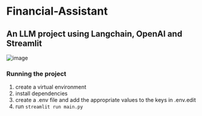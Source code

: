 # Financial-Assistant
## An LLM project using Langchain, OpenAI and Streamlit
![image](https://github.com/NanayawAgyeman/Financial-Assistant/assets/57119324/bdf433af-c2da-4057-a4f2-69d03a2bfd0c)
### Running the project 
1. create a virtual environment 
2. install dependencies 
4. create a .env file and add the appropriate values to the keys in .env.edit
3. run `streamlit run main.py  `
